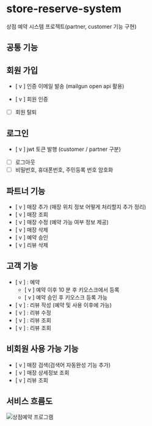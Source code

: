 # store-reserve-system
상점 예약 시스템 프로젝트(partner, customer 기능 구현)


## 공통 기능
회원 가입
---
- [ v ] 인증 이메일 발송 (mailgun open api 활용) 

- [ v ] 회원 인증

- [   ] 회원 탈퇴

로그인
---
- [ v ] jwt 토큰 발행 (customer / partner 구분)
- [   ] 로그아웃
- [   ] 비밀번호, 휴대폰번호, 주민등록 번호 암호화 

파트너 기능
---
- [ v ] 매장 추가 (매장 위치 정보 어떻게 처리할지 추가 정리)
- [ v ] 매장 조회 
- [ v ] 매장 수정 (예약 가능 여부 정보 제공)
- [ v ] 매장 삭제
- [ v ] 예약 승인
- [ v ] 리뷰 삭제

고객 기능
---
- [ v ] : 예약 
    - [ v ] 예약 이후 10 분 후 키오스크에서 등록 
    - [ v ] 예약 승인 후 키오스크 등록 가능 
- [ v ] : 리뷰 작성 (예약 및 사용 이후에 가능)
- [ v ] : 리뷰 수정
- [ v ] : 리뷰 조회
- [ v ] : 리뷰 조회

비회원 사용 가능 기능
---
- [ v ] 매장 검색(검색어 자동완성 기능 추가)
- [ v ] 매장 상세정보 조회
- [ v ] 리뷰 조회

서비스 흐름도
---
![상점예약 프로그램](./store-reserve-system-diagram.png)
